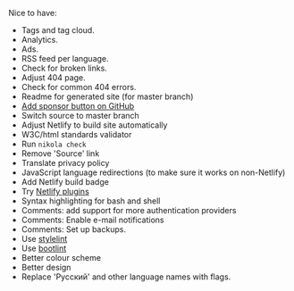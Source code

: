 Nice to have:

*   Tags and tag cloud.
*   Analytics.
*   Ads.
*   RSS feed per language.
*   Check for broken links.
*   Adjust 404 page.
*   Check for common 404 errors.
*   Readme for generated site (for master branch)
*   [Add sponsor button on GitHub](https://github.com/vrusinov/gmsite/settings)
*   Switch source to master branch
*   Adjust Netlify to build site automatically
*   W3C/html standards validator
*   Run `nikola check`
*   Remove 'Source' link
*   Translate privacy policy
*   JavaScript language redirections (to make sure it works on non-Netlify)
*   Add Netlify build badge
*   Try [Netlify plugins](https://app.netlify.com/teams/vrusinov/plugins)
*   Syntax highlighting for bash and shell
*   Comments: add support for more authentication providers
*   Comments: Enable e-mail notifications
*   Comments: Set up backups.
*   Use [stylelint](https://stylelint.io/)
*   Use [bootlint](https://blog.getbootstrap.com/2014/09/23/bootlint/)
*   Better colour scheme
*   Better design
*   Replace 'Русский' and other language names with flags.
